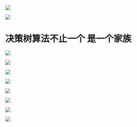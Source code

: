 

![](https://gitee.com/hxc8/images6/raw/master/img/202407190017657.jpg)





![](https://gitee.com/hxc8/images6/raw/master/img/202407190017702.jpg)

# 决策树算法不止一个 是一个家族



![](https://gitee.com/hxc8/images6/raw/master/img/202407190017353.jpg)



![](https://gitee.com/hxc8/images6/raw/master/img/202407190017957.jpg)



![](https://gitee.com/hxc8/images6/raw/master/img/202407190018499.jpg)



![](https://gitee.com/hxc8/images6/raw/master/img/202407190018062.jpg)



![](https://gitee.com/hxc8/images6/raw/master/img/202407190018040.jpg)



![](https://gitee.com/hxc8/images6/raw/master/img/202407190018979.jpg)





![](https://gitee.com/hxc8/images6/raw/master/img/202407190018911.jpg)





![](https://gitee.com/hxc8/images6/raw/master/img/202407190018298.jpg)





